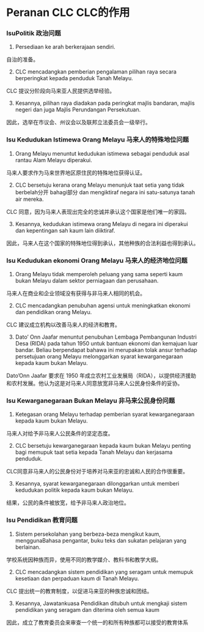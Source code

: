 # Peranan CLC CLC的作用
### IsuPolitik 政治问题
1. Persediaan ke arah berkerajaan sendiri.

自治的准备。

2. CLC mencadangkan pemberian pengalaman pilihan raya secara berperingkat kepada penduduk Tanah Melayu.

CLC 提议分阶段向马来亚人民提供选举经验。

3. Kesannya, pilihan raya diadakan pada peringkat majlis bandaran, majlis negeri dan juga Majlis Perundangan Persekutuan.

因此，选举在市议会、州议会以及联邦立法委员会一级举行。

### Isu Kedudukan Istimewa Orang Melayu 马来人的特殊地位问题

1. Orang Melayu menuntut kedudukan istimewa sebagai penduduk asal rantau Alam Melayu diperakui.

马来人要求作为马来世界地区原住民的特殊地位获得认证。

2. CLC bersetuju kerana orang Melayu menunjuk taat setia yang tidak berbelah分开 bahagi部分 dan mengiktiraf negara ini satu-satunya tanah air mereka.

CLC 同意，因为马来人表现出完全的忠诚并承认这个国家是他们唯一的家园。

3. Kesannya, kedudukan istimewa orang Melayu di negara ini diperakui dan kepentingan sah kaum lain diiktiraf.

因此，马来人在这个国家的特殊地位得到承认，其他种族的合法利益也得到承认。

### Isu Kedudukan ekonomi Orang Melayu   马来人的经济地位问题
1. Orang Melayu tidak memperoleh peluang yang sama seperti kaum bukan Melayu dalam sektor perniagaan dan perusahaan.

马来人在商业和企业领域没有获得与非马来人相同的机会。

2. CLC mencadangkan penubuhan agensi untuk meningkatkan ekonomi dan pendidikan orang Melayu.

CLC 建议成立机构以改善马来人的经济和教育。

3. Dato’ Onn Jaafar menuntut penubuhan Lembaga Pembangunan Industri Desa (RIDA) pada tahun 1950 untuk bantuan ekonomi dan kemajuan luar bandar. Beliau berpendapat bahawa ini merupakan tolak ansur terhadap persetujuan orang Melayu melonggarkan syarat kewarganegaraan kepada kaum bukan Melayu.

Dato’Onn Jaafar 要求在 1950 年成立农村工业发展局（RIDA），以提供经济援助和农村发展。他认为这是对马来人同意放宽非马来人公民身份条件的妥协。

### Isu Kewarganegaraan Bukan Melayu 非马来公民身份问题
1. Ketegasan orang Melayu terhadap pemberian syarat kewarganegaraan kepada kaum bukan Melayu.

马来人对给予非马来人公民条件的坚定态度。

2. CLC bersetuju kewarganegaraan kepada kaum bukan Melayu penting bagi memupuk taat setia kepada Tanah Melayu dan kerjasama penduduk.

CLC同意非马来人的公民身份对于培养对马来亚的忠诚和人民的合作很重要。

3. Kesannya, syarat kewarganegaraan dilonggarkan untuk memberi kedudukan politik kepada kaum bukan Melayu.

结果，公民的条件被放宽，给予非马来人政治地位。

### Isu Pendidikan   教育问题
1. Sistem persekolahan yang berbeza-beza mengikut kaum, menggunaBahasa pengantar, buku teks dan sukatan pelajaran yang berlainan.

学校系统因种族而异，使用不同的教学媒介、教科书和教学大纲。

2. CLC mencadangkan sistem pendidikan yang seragam untuk memupuk kesetiaan dan perpaduan kaum di Tanah Melayu.

CLC 提出统一的教育制度，以促进马来亚的种族忠诚和团结。

3. Kesannya, Jawatankuasa Pendidikan ditubuh untuk mengkaji sistem pendidikan yang seragam dan diterima oleh semua kaum

因此，成立了教育委员会来审查一个统一的和所有种族都可以接受的教育体系